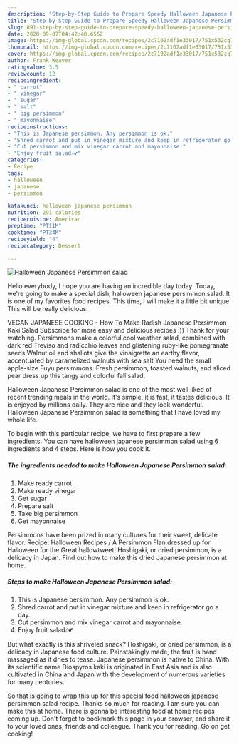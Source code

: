 ```yaml
---
description: "Step-by-Step Guide to Prepare Speedy Halloween Japanese Persimmon salad"
title: "Step-by-Step Guide to Prepare Speedy Halloween Japanese Persimmon salad"
slug: 891-step-by-step-guide-to-prepare-speedy-halloween-japanese-persimmon-salad
date: 2020-09-07T04:42:48.656Z
image: https://img-global.cpcdn.com/recipes/2c7102adf1e33017/751x532cq70/halloween-japanese-persimmon-salad-recipe-main-photo.jpg
thumbnail: https://img-global.cpcdn.com/recipes/2c7102adf1e33017/751x532cq70/halloween-japanese-persimmon-salad-recipe-main-photo.jpg
cover: https://img-global.cpcdn.com/recipes/2c7102adf1e33017/751x532cq70/halloween-japanese-persimmon-salad-recipe-main-photo.jpg
author: Frank Weaver
ratingvalue: 3.5
reviewcount: 12
recipeingredient:
- " carrot"
- " vinegar"
- " sugar"
- " salt"
- " big persimmon"
- " mayonnaise"
recipeinstructions:
- "This is Japanese persimmon. Any persimmon is ok."
- "Shred carrot and put in vinegar mixture and keep in refrigerator go a day."
- "Cut persimmon and mix vinegar carrot and mayonnaise."
- "Enjoy fruit salad🎶💕"
categories:
- Recipe
tags:
- halloween
- japanese
- persimmon

katakunci: halloween japanese persimmon 
nutrition: 291 calories
recipecuisine: American
preptime: "PT11M"
cooktime: "PT34M"
recipeyield: "4"
recipecategory: Dessert

---
```



![Halloween Japanese Persimmon salad](https://img-global.cpcdn.com/recipes/2c7102adf1e33017/751x532cq70/halloween-japanese-persimmon-salad-recipe-main-photo.jpg)

Hello everybody, I hope you are having an incredible day today. Today, we're going to make a special dish, halloween japanese persimmon salad. It is one of my favorites food recipes. This time, I will make it a little bit unique. This will be really delicious.

VEGAN JAPANESE COOKING - How To Make Radish Japanese Persimmon Kaki Salad Subscribe for more easy and delicious recipes :)) Thank for your watching. Persimmons make a colorful cool weather salad, combined with dark red Treviso and radicchio leaves and glistening ruby-like pomegranate seeds Walnut oil and shallots give the vinaigrette an earthy flavor, accentuated by caramelized walnuts with sea salt You need the small apple-size Fuyu persimmons. Fresh persimmon, toasted walnuts, and sliced pear dress up this tangy and colorful fall salad.

Halloween Japanese Persimmon salad is one of the most well liked of recent trending meals in the world. It's simple, it is fast, it tastes delicious. It is enjoyed by millions daily. They are nice and they look wonderful. Halloween Japanese Persimmon salad is something that I have loved my whole life.


To begin with this particular recipe, we have to first prepare a few ingredients. You can have halloween japanese persimmon salad using 6 ingredients and 4 steps. Here is how you cook it.

<!--inarticleads1-->

##### The ingredients needed to make Halloween Japanese Persimmon salad:

1. Make ready  carrot
1. Make ready  vinegar
1. Get  sugar
1. Prepare  salt
1. Take  big persimmon
1. Get  mayonnaise


Persimmons have been prized in many cultures for their sweet, delicate flavor. Recipe: Halloween Recipes / A Persimmon Flan.dressed up for Halloween for the Great hallowtweet! Hoshigaki, or dried persimmon, is a delicacy in Japan. Find out how to make this dried Japanese persimmon at home. 

<!--inarticleads2-->

##### Steps to make Halloween Japanese Persimmon salad:

1. This is Japanese persimmon. Any persimmon is ok.
1. Shred carrot and put in vinegar mixture and keep in refrigerator go a day.
1. Cut persimmon and mix vinegar carrot and mayonnaise.
1. Enjoy fruit salad🎶💕


But what exactly is this shriveled snack? Hoshigaki, or dried persimmon, is a delicacy in Japanese food culture. Painstakingly made, the fruit is hand massaged as it dries to tease. Japanese persimmon is native to China. With its scientific name Diospyros kaki is originated in East Asia and is also cultivated in China and Japan with the development of numerous varieties for many centuries. 

So that is going to wrap this up for this special food halloween japanese persimmon salad recipe. Thanks so much for reading. I am sure you can make this at home. There is gonna be interesting food at home recipes coming up. Don't forget to bookmark this page in your browser, and share it to your loved ones, friends and colleague. Thank you for reading. Go on get cooking!
